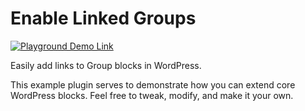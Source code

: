 # Enable Linked Groups

[![Playground Demo Link](https://img.shields.io/badge/Playground_Demo-v0.1.0-blue?logo=wordpress&logoColor=%23fff&labelColor=%233858e9&color=%233858e9)](https://playground.wordpress.net/?blueprint-url=https://raw.githubusercontent.com/ndiego/enable-linked-groups/main/_playground/blueprint-github.json)

Easily add links to Group blocks in WordPress.

This example plugin serves to demonstrate how you can extend core WordPress blocks. Feel free to tweak, modify, and make it your own.
